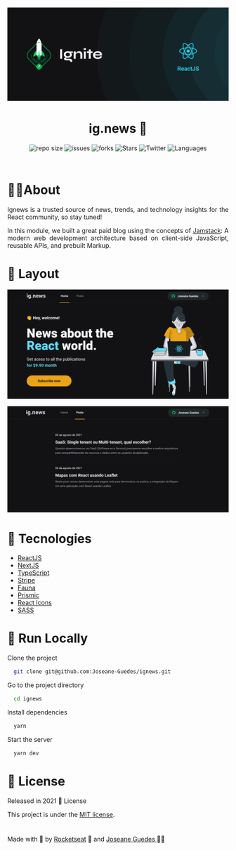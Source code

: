 <h1 align="center">  <img src="./.github/Ignite.png" width="800px" alt="Home page"> </h1> 

<h1 align="center">  ig.news 📰   </h1> 

<p align="center">	
   <img alt="repo size" src="https://img.shields.io/github/repo-size/Joseane-Guedes/ignews" />
    <img alt="issues" src="https://img.shields.io/github/issues/Joseane-Guedes/ignews" />
  <img alt="forks" src="https://img.shields.io/github/forks/Joseane-Guedes/ignews"/>
  <img alt="Stars" src="	https://img.shields.io/github/stars/Joseane-Guedes/ignews" />
  <img alt="Twitter" src="https://img.shields.io/twitter/follow/JoseaneGuedes8?style=social">
  <img alt="Languages" src="https://img.shields.io/github/languages/count/Joseane-Guedes/ignews">
</p>

<br>

# 👩‍💻About
<p align="justify">Ignews is a trusted source of news, trends, and technology insights for the React community, so stay tuned!</p>

<p align="justify">In this module, we built a great paid blog using the concepts of  <a href="https://jamstack.org/" target="_blank" >Jamstack</a>: A modern web development architecture based on client-side JavaScript, reusable APIs, and prebuilt Markup.</p>

# :art: Layout

<div align="center">
  <p align="center">
    <img src="./.github/ignews1.png" width="700px" alt="Home page">
  </p>
  <p align="center">
    <img src="./.github/ignews2.png" width="700px" alt="Home page">
  </p>
</div>

# :rocket: Tecnologies
- [ReactJS](https://reactjs.org/)
- [NextJS](https://nextjs.org/)
- [TypeScript](https://www.typescriptlang.org/)
- [Stripe](https://stripe.com/docs)
- [Fauna](https://docs.fauna.com/fauna/current/start/index.html)
- [Prismic](https://prismic.io/docs)
- [React Icons](https://react-icons.github.io/react-icons/)
- [SASS](https://sass-lang.com/)
  

# 🔧 Run Locally

Clone the project

```bash
  git clone git@github.com:Joseane-Guedes/ignews.git
```

Go to the project directory

```bash
  cd ignews
```

Install dependencies

```bash
  yarn 
```

Start the server

```bash
  yarn dev 
```
# :closed_book: License

Released in 2021 :closed_book: License

This project is under the [MIT license](./LICENSE).

#

<!-- <p align="center">
   <b> &#60;/&#62; by <a href="https://www.linkedin.com/in/joseane-guedes/">Joseane Guedes</a></b>
</p> -->

Made with :purple_heart: by [Rocketseat](https://rocketseat.com.br/ignite) :rocket: and [Joseane Guedes ](https://github.com/Joseane-Guedes) :woman_technologist: 


